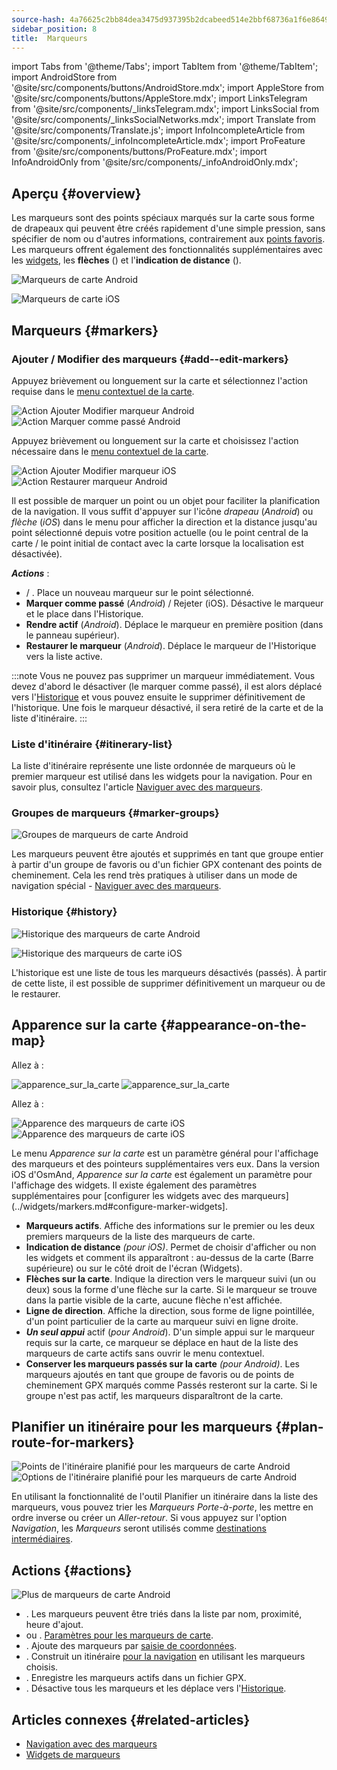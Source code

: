 ```yaml
---
source-hash: 4a76625c2bb84dea3475d937395b2dcabeed514e2bbf68736a1f6e8649b066f9
sidebar_position: 8
title:  Marqueurs
---
```


import Tabs from '@theme/Tabs';
import TabItem from '@theme/TabItem';
import AndroidStore from '@site/src/components/buttons/AndroidStore.mdx';
import AppleStore from '@site/src/components/buttons/AppleStore.mdx';
import LinksTelegram from '@site/src/components/_linksTelegram.mdx';
import LinksSocial from '@site/src/components/_linksSocialNetworks.mdx';
import Translate from '@site/src/components/Translate.js';
import InfoIncompleteArticle from '@site/src/components/_infoIncompleteArticle.mdx';
import ProFeature from '@site/src/components/buttons/ProFeature.mdx';
import InfoAndroidOnly from '@site/src/components/_infoAndroidOnly.mdx';

## Aperçu {#overview}

Les marqueurs sont des points spéciaux marqués sur la carte sous forme de drapeaux qui peuvent être créés rapidement d'une simple pression, sans spécifier de nom ou d'autres informations, contrairement aux [points favoris](./favorites.md). Les marqueurs offrent également des fonctionnalités supplémentaires avec les [widgets](../widgets/markers.md), les **flèches** (<Translate android="true" ids="show_arrows_on_the_map"/>) et l'**indication de distance** (<Translate android="true" ids="show_direction"/>).

<Tabs groupId="operating-systems" queryString="current-os">

<TabItem value="android" label="Android">

![Marqueurs de carte Android](@site/static/img/map/map_markers_android.png)

</TabItem>

<TabItem value="ios" label="iOS">

![Marqueurs de carte iOS](@site/static/img/map/map_markers_ios.png)

</TabItem>

</Tabs>

## Marqueurs {#markers}

### Ajouter / Modifier des marqueurs {#add--edit-markers}

<Tabs groupId="operating-systems" queryString="current-os">

<TabItem value="android" label="Android">

Appuyez brièvement ou longuement sur la carte et sélectionnez l'action requise dans le [menu contextuel de la carte](../map/map-context-menu.md#add--edit-marker).  

![Action Ajouter Modifier marqueur Android](@site/static/img/map/add_marker_android.png) ![Action Marquer comme passé Android](@site/static/img/map/action_pass_marker_android.png)

</TabItem>

<TabItem value="ios" label="iOS">  

Appuyez brièvement ou longuement sur la carte et choisissez l'action nécessaire dans le [menu contextuel de la carte](../map/map-context-menu.md#add--edit-marker).  

![Action Ajouter Modifier marqueur iOS](@site/static/img/map/add_marker_ios.png)  ![Action Restaurer marqueur Android](@site/static/img/map/action_restore_marker_android.png)

</TabItem>

</Tabs>

Il est possible de marquer un point ou un objet pour faciliter la planification de la navigation. Il vous suffit d'appuyer sur l'icône *drapeau* (*Android*) ou *flèche* (*iOS*) dans le menu pour afficher la direction et la distance jusqu'au point sélectionné depuis votre position actuelle (ou le point central de la carte / le point initial de contact avec la carte lorsque la localisation est désactivée).

***Actions*** :

- **<Translate android="true" ids="shared_string_marker"/>** / **<Translate android="true" ids="edit_map_marker"/>**. Place un nouveau marqueur sur le point sélectionné.
- **Marquer comme passé** (*Android*) / Rejeter (iOS). Désactive le marqueur et le place dans l'Historique.
- **Rendre actif** (*Android*). Déplace le marqueur en première position (dans le panneau supérieur).
- **Restaurer le marqueur** (*Android*). Déplace le marqueur de l'Historique vers la liste active.  

:::note
Vous ne pouvez pas supprimer un marqueur immédiatement. Vous devez d'abord le désactiver (le marquer comme passé), il est alors déplacé vers l'[Historique](#history) et vous pouvez ensuite le supprimer définitivement de l'historique. Une fois le marqueur désactivé, il sera retiré de la carte et de la liste d'itinéraire.
:::


<!--
### Add Favorites to Map Markers {#add-favorites-to-map-markers}

<InfoAndroidOnly/>

![Favorites folder functions android](@site/static/img/personal/favorites_folder_functions_android.png)

You can add to or remove your favorites from [Map markers list](../personal/markers.md).
Tap &#8942; button (**Android**) opens special functions for a chosen Favorite folder (group).

**Functions for Favorite folder:**
- &nbsp;<Translate android="true" ids="shared_string_add_to_map_markers"/>  or <Translate android="true" ids="remove_from_map_markers"/>.
- Add or remove all Favorite points from a folder in [Map markers list](../personal/markers.md).
-->


### Liste d'itinéraire {#itinerary-list}

La liste d'itinéraire représente une liste ordonnée de marqueurs où le premier marqueur est utilisé dans les widgets pour la navigation. Pour en savoir plus, consultez l'article [Naviguer avec des marqueurs](../navigation/setup/markers-navigation.md#itinerary-list).

### Groupes de marqueurs {#marker-groups}

<InfoAndroidOnly />

![Groupes de marqueurs de carte Android](@site/static/img/personal/markers/map_markers_groups_add_android.png)

Les marqueurs peuvent être ajoutés et supprimés en tant que groupe entier à partir d'un groupe de favoris ou d'un fichier GPX contenant des points de cheminement. Cela les rend très pratiques à utiliser dans un mode de navigation spécial - [Naviguer avec des marqueurs](../navigation/setup/markers-navigation.md#add-group-of-favorite).

### Historique {#history}

<Tabs groupId="operating-systems" queryString="current-os">

<TabItem value="android" label="Android">

![Historique des marqueurs de carte Android](@site/static/img/personal/markers/map_markers_history_android.png)

</TabItem>

<TabItem value="ios" label="iOS">

![Historique des marqueurs de carte iOS](@site/static/img/personal/markers/map_markers_history_ios.png)

</TabItem>

</Tabs>

L'historique est une liste de tous les marqueurs désactivés (passés). À partir de cette liste, il est possible de supprimer définitivement un marqueur ou de le restaurer.


## Apparence sur la carte {#appearance-on-the-map}

<Tabs groupId="operating-systems" queryString="current-os">

<TabItem value="android" label="Android">  

Allez à : *<Translate android="true" ids="shared_string_menu,map_markers_item,shared_string_more_without_dots,appearance_on_the_map"/>*

![apparence_sur_la_carte](@site/static/img/widgets/appearence_on_the_map-01.png)   ![apparence_sur_la_carte](@site/static/img/widgets/appearence_on_the_map-02.png)  

</TabItem>

<TabItem value="ios" label="iOS">  

Allez à : *<Translate ios="true" ids="shared_string_menu,map_markers,appearance_on_map"/>*

![Apparence des marqueurs de carte iOS](@site/static/img/widgets/map_markers_appearance_ios-01.png)  ![Apparence des marqueurs de carte iOS](@site/static/img/widgets/map_markers_appearance_ios-02.png)  

</TabItem>

</Tabs>

Le menu *Apparence sur la carte* est un paramètre général pour l'affichage des marqueurs et des pointeurs supplémentaires vers eux.
Dans la version iOS d'OsmAnd, *Apparence sur la carte* est également un paramètre pour l'affichage des widgets. Il existe également des paramètres supplémentaires pour [configurer les widgets avec des marqueurs](../widgets/markers.md#configure-marker-widgets].  

- **Marqueurs actifs**. Affiche des informations sur le premier ou les deux premiers marqueurs de la liste des marqueurs de carte.  
- **Indication de distance** *(pour iOS)*. Permet de choisir d'afficher ou non les widgets et comment ils apparaîtront : au-dessus de la carte (Barre supérieure) ou sur le côté droit de l'écran (Widgets).  
- **Flèches sur la carte**. Indique la direction vers le marqueur suivi (un ou deux) sous la forme d'une flèche sur la carte. Si le marqueur se trouve dans la partie visible de la carte, aucune flèche n'est affichée.  
- **Ligne de direction**. Affiche la direction, sous forme de ligne pointillée, d'un point particulier de la carte au marqueur suivi en ligne droite.  
- ***Un seul appui*** actif (*pour Android*). D'un simple appui sur le marqueur requis sur la carte, ce marqueur se déplace en haut de la liste des marqueurs de carte actifs sans ouvrir le menu contextuel.  
- **Conserver les marqueurs passés sur la carte** *(pour Android)*. Les marqueurs ajoutés en tant que groupe de favoris ou de points de cheminement GPX marqués comme Passés resteront sur la carte. Si le groupe n'est pas actif, les marqueurs disparaîtront de la carte.


## Planifier un itinéraire pour les marqueurs {#plan-route-for-markers}

<InfoAndroidOnly />

*<Translate android="true" ids="shared_string_menu,map_markers,shared_string_more_without_dots,plan_route"/>*

![Points de l'itinéraire planifié pour les marqueurs de carte Android](@site/static/img/personal/markers/map_markers_plan_route_points_android.png) ![Options de l'itinéraire planifié pour les marqueurs de carte Android](@site/static/img/personal/markers/map_markers_plan_route_options_android.png)

En utilisant la fonctionnalité de l'outil Planifier un itinéraire dans la liste des marqueurs, vous pouvez trier les *Marqueurs* *Porte-à-porte*, les mettre en ordre inverse ou créer un *Aller-retour*. Si vous appuyez sur l'option *Navigation*, les *Marqueurs* seront utilisés comme [destinations intermédiaires](../navigation/setup/route-navigation.md#intermediate-destinations).


## Actions {#actions}

<InfoAndroidOnly />

![Plus de marqueurs de carte Android](@site/static/img/personal/markers/map_markers_more_android.png)

- **<Translate android="true" ids="sort_by"/>**. Les marqueurs peuvent être triés dans la liste par nom, proximité, heure d'ajout.
- **<Translate android="true" ids="appearance_on_the_map"/>**  ou **<Translate ios="true" ids="shared_string_appearance"/>**. [Paramètres pour les marqueurs de carte](#appearance-on-the-map).
- **<Translate android="true" ids="coordinate_input"/>**. Ajoute des marqueurs par [saisie de coordonnées](../plan-route/coordinate-input.md).
- **<Translate android="true" ids="plan_route"/>**. Construit un itinéraire [pour la navigation](../navigation/setup/markers-navigation.md) en utilisant les marqueurs choisis.
- **<Translate android="true" ids="marker_save_as_track"/>**. Enregistre les marqueurs actifs dans un fichier GPX.
- **<Translate android="true" ids="move_all_to_history"/>**. Désactive tous les marqueurs et les déplace vers l'[Historique](#history).


## Articles connexes {#related-articles}

- [Navigation avec des marqueurs](../navigation/setup/markers-navigation.md)
- [Widgets de marqueurs](../widgets/markers.md)